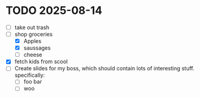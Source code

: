 # TODO 2025-08-14

* [ ] take out trash
* [ ] shop groceries
  * [x] Apples
  * [x] saussages
  * [ ] cheese
* [x] fetch kids from scool
* [ ] Create slides for my boss, which should contain lots of interesting stuff. specifically:
  * [ ] foo bar
  * [ ] woo
